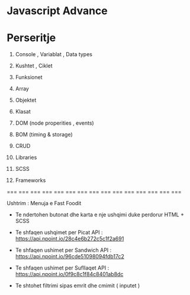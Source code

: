 # Javascript Advance

# Perseritje

1. Console , Variablat , Data types

2. Kushtet , Ciklet

3. Funksionet

4. Array

5. Objektet

6. Klasat

7. DOM (node properities , events)

8. BOM (timing & storage)

9. CRUD

10. Libraries

11. SCSS

12. Frameworks

=== === ===
=== === ===
=== === ===
=== === ===
=== === ===

Ushtrim : Menuja e Fast Foodit

- Te ndertohen butonat dhe karta e nje ushqimi duke perdorur HTML + SCSS

- Te shfaqen ushqimet per Picat
  API : https://api.npoint.io/28c4e6b272c5c1f2a691

- Te shfaqen ushimet per Sandwich
  API : https://api.npoint.io/96cde51098094fdb17c2

- Te shfaqen ushimet per Sufllaqet
  API : https://api.npoint.io/0f9c8c1f84c8401ab8dc

- Te shtohet filtrimi sipas emrit dhe cmimit ( inputet )
